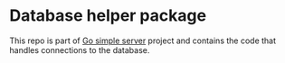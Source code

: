 # Database helper package

This repo is part of [Go simple server](https://github.com/czarv30/Go_simple_server) project and contains the code that handles connections to the database. 